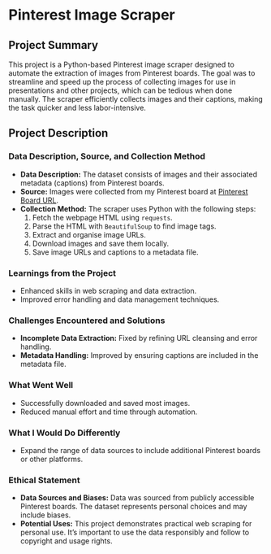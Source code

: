# Pinterest Image Scraper

## Project Summary
This project is a Python-based Pinterest image scraper designed to automate the extraction of images from Pinterest boards. The goal was to streamline and speed up the process of collecting images for use in presentations and other projects, which can be tedious when done manually. The scraper efficiently collects images and their captions, making the task quicker and less labor-intensive.

## Project Description

### Data Description, Source, and Collection Method

- **Data Description:** The dataset consists of images and their associated metadata (captions) from Pinterest boards. 
- **Source:** Images were collected from my Pinterest board at [Pinterest Board URL](https://www.pinterest.co.uk/tinusor/clothes-that-i-want-to-buy/).
- **Collection Method:** The scraper uses Python with the following steps:
  1. Fetch the webpage HTML using `requests`.
  2. Parse the HTML with `BeautifulSoup` to find image tags.
  3. Extract and organise image URLs.
  4. Download images and save them locally.
  5. Save image URLs and captions to a metadata file.

### Learnings from the Project

- Enhanced skills in web scraping and data extraction.
- Improved error handling and data management techniques.

### Challenges Encountered and Solutions
- **Incomplete Data Extraction:** Fixed by refining URL cleansing and error handling.
- **Metadata Handling:** Improved by ensuring captions are included in the metadata file.

### What Went Well

- Successfully downloaded and saved most images.
- Reduced manual effort and time through automation.

### What I Would Do Differently

- Expand the range of data sources to include additional Pinterest boards or other platforms.
  
### Ethical Statement

- **Data Sources and Biases:** Data was sourced from publicly accessible Pinterest boards. The dataset represents personal choices and may include biases.
- **Potential Uses:** This project demonstrates practical web scraping for personal use. It’s important to use the data responsibly and follow to copyright and usage rights.

